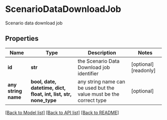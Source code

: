 # ScenarioDataDownloadJob

Scenario data download job

## Properties
Name | Type | Description | Notes
------------ | ------------- | ------------- | -------------
**id** | **str** | the Scenario Data Download job identifier | [optional] [readonly] 
**any string name** | **bool, date, datetime, dict, float, int, list, str, none_type** | any string name can be used but the value must be the correct type | [optional]

[[Back to Model list]](../README.md#documentation-for-models) [[Back to API list]](../README.md#documentation-for-api-endpoints) [[Back to README]](../README.md)


